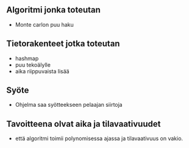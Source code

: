 ## Algoritmi jonka toteutan
 - Monte carlon puu haku

## Tietorakenteet jotka toteutan 
 - hashmap 
 - puu tekoälylle
 - aika riippuvaista lisää

## Syöte
 - Ohjelma saa syötteekseen pelaajan siirtoja

## Tavoitteena olvat aika ja tilavaativuudet
 - että algoritmi toimii polynomisessa ajassa ja tilavaativuus on vakio.
